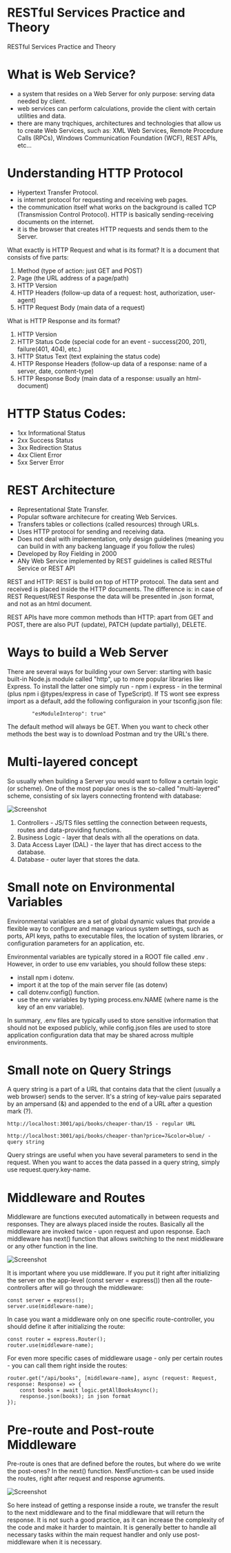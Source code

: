 # RESTful Services Practice and Theory
 RESTful Services Practice and Theory

 # What is Web Service?

 - a system that resides on a Web Server for only purpose: serving data needed by client.
 - web services can perform calculations, provide the client with certain utilities and data.
 - there are many trqchiques, architectures and technologies that allow us to create Web Services, such as: XML Web Services, Remote Procedure Calls (RPCs), Windows Communication Foundation (WCF), REST APIs, etc...

# Understanding HTTP Protocol

- Hypertext Transfer Protocol.
- is internet protocol for requesting and receiving web pages.
- the communication itself what works on the background is called TCP (Transmission Control Protocol). HTTP is basically sending-receiving documents on the internet.
- it is the browser that creates HTTP requests and sends them to the Server.

What exactly is HTTP Request and what is its format? It is a document that consists of five parts: 
1. Method (type of action: just GET and POST)
2. Page (the URL address of a page/path)
3. HTTP Version
4. HTTP Headers (follow-up data of a request: host, authorization, user-agent)
5. HTTP Request Body (main data of a request)

What is HTTP Response and its format?
1. HTTP Version 
2. HTTP Status Code (special code for an event - success(200, 201), failure(401, 404), etc.)
3. HTTP Status Text (text explaining the status code)
4. HTTP Response Headers (follow-up data of a response: name of a server, date, content-type)
5. HTTP Response Body (main data of a response: usually an html-document)

# HTTP Status Codes:
- 1xx Informational Status
- 2xx Success Status
- 3xx Redirection Status
- 4xx Client Error
- 5xx Server Error

# REST Architecture
- Representational State Transfer.
- Popular software architecure for creating Web Services.
- Transfers tables or collections (called resources) through URLs.
- Uses HTTP protocol for sending and receiving data.
- Does not deal with implementation, only design guidelines (meaning you can build in with any backeng language if you follow the rules)
- Developed by Roy Fielding in 2000
- ANy Web Service implemented by REST guidelines is called RESTful Service or REST API

REST and HTTP: REST is build on top of HTTP protocol. The data sent and received is placed inside the HTTP documents. The difference is: in case of REST Request/REST Response the data will be presented in .json format, and not as an html document.

REST APIs have more common methods than HTTP: apart from GET and POST, there are also PUT (update), PATCH (update partially), DELETE.

# Ways to build a Web Server

There are several ways for building your own Server: starting with basic built-in Node.js module called "http", up to more popular libraries like Express. To install the latter one simply run - npm i express - in the terminal (plus npm i @types/express in case of TypeScript). If TS wont see express import as a default, add the following configuraion in your tsconfig.json file:

            "esModuleInterop": true"

The default method will always be GET. When you want to check other methods the best way is to download Postman and try the URL's there.

# Multi-layered concept

So usually when building a Server you would want to follow a certain logic (or scheme). One of the most popular ones is the so-called "multi-layered" scheme, consisting of six layers connecting frontend with database:

![Screenshot](./img/scheme-api.png)

1. Controllers - JS/TS files settling the connection between requests, routes and data-providing functions. 
2. Business Logic - layer that deals with all the operations on data.
3. Data Access Layer (DAL) - the layer that has direct access to the database.
4. Database - outer layer that stores the data.

# Small note on Environmental Variables

Environmental variables are a set of global dynamic values that provide a flexible way to configure and manage various system settings, such as ports, API keys, paths to executable files, the location of system libraries, or configuration parameters for an application, etc.

Environmental variables are typically stored in a ROOT file called .env . However, in order to use env variables, you should follow these steps: 

- install npm i dotenv.
- import it at the top of the main server file (as dotenv)
- call dotenv.config() function.
- use the env variables by typing process.env.NAME (where name is the key of an env variable).

In summary, .env files are typically used to store sensitive information that should not be exposed publicly, while config.json files are used to store application configuration data that may be shared across multiple environments.

# Small note on Query Strings

A query string is a part of a URL that contains data that the client (usually a web browser) sends to the server. It's a string of key-value pairs separated by an ampersand (&) and appended to the end of a URL after a question mark (?).

    http://localhost:3001/api/books/cheaper-than/15 - regular URL

    http://localhost:3001/api/books/cheaper-than?price=7&color=blue/ - query string

Query strings are useful when you have several parameters to send in the request. When you want to acces the data passed in a query string, simply use request.query.key-name.

# Middleware and Routes

Middleware are functions executed automatically in between requests and responses. They are always placed inside the routes. Basically all the middleware are invoked twice - upon request and upon response. Each middleware has next() function that allows switching to the next middleware or any other function in the line.

![Screenshot](./img/middleware.png)

It is important where you use middleware. If you put it right after initializing the server on the app-level (const server = express()) then all the route-controllers after will go through the middleware:

    const server = express(); 
    server.use(middleware-name);

In case you want a middleware only on one specific route-controller, you should define it after initializing the route: 

    const router = express.Router();
    router.use(middleware-name);

For even more specific cases of middleware usage - only per certain routes - you can call them right inside the routes: 

    router.get("/api/books", [middleware-name], async (request: Request, response: Response) => {
        const books = await logic.getAllBooksAsync();
        response.json(books); in json format
    });

# Pre-route and Post-route Middleware

Pre-route is ones that are defined before the routes, but where do we write the post-ones? In the next() function. NextFunction-s can be used inside the routes, right after request and response agruments.

![Screenshot](./img/post-middleware.png)

So here instead of getting a response inside a route, we transfer the result to the next middleware and to the final middleware that will return the response. It is not such a good practice, as it can increase the complexity of the code and make it harder to maintain. It is generally better to handle all necessary tasks within the main request handler and only use post-middleware when it is necessary.